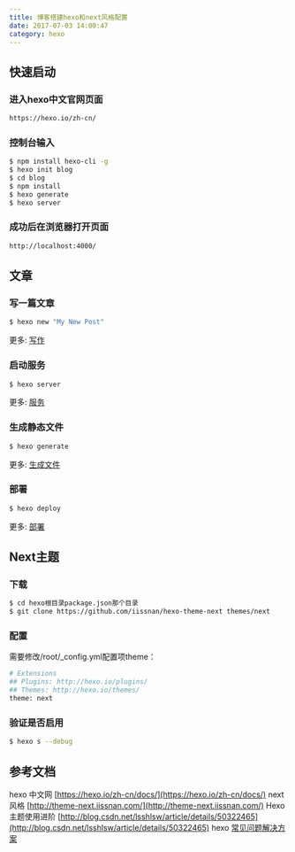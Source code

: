 ```yaml
---
title: 博客搭建hexo和next风格配置
date: 2017-07-03 14:00:47
category: hexo
---
```


## 快速启动

### 进入hexo中文官网页面

``` bash
https://hexo.io/zh-cn/
```

### 控制台输入

``` bash
$ npm install hexo-cli -g
$ hexo init blog
$ cd blog
$ npm install
$ hexo generate
$ hexo server
```

### 成功后在浏览器打开页面
``` bash
http://localhost:4000/
```

## 文章
### 写一篇文章

``` bash
$ hexo new "My New Post"
```

更多: [写作](https://hexo.io/zh-cn/docs/writing.html)

### 启动服务

``` bash
$ hexo server
```

更多: [服务](https://hexo.io/zh-cn/docs/server.html)

### 生成静态文件

``` bash
$ hexo generate
```

更多: [生成文件](https://hexo.io/zh-cn/docs/generating.html)

### 部署

``` bash
$ hexo deploy
```

更多: [部署](https://hexo.io/zh-cn/docs/deployment.html)


## Next主题

### 下载
``` bash
$ cd hexo根目录package.json那个目录
$ git clone https://github.com/iissnan/hexo-theme-next themes/next
```
### 配置
需要修改/root/_config.yml配置项theme：
``` bash
# Extensions
## Plugins: http://hexo.io/plugins/
## Themes: http://hexo.io/themes/
theme: next
```
### 验证是否启用
``` bash
$ hexo s --debug
```


## 参考文档
hexo 中文网 [https://hexo.io/zh-cn/docs/](https://hexo.io/zh-cn/docs/)
next 风格 [http://theme-next.iissnan.com/](http://theme-next.iissnan.com/)
Hexo 主题使用进阶 [http://blog.csdn.net/lsshlsw/article/details/50322465](http://blog.csdn.net/lsshlsw/article/details/50322465)
hexo [常见问题解决方案](http://wp.huangshiyang.com/hexo%E5%B8%B8%E8%A7%81%E9%97%AE%E9%A2%98%E8%A7%A3%E5%86%B3%E6%96%B9%E6%A1%88)
